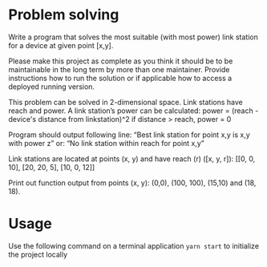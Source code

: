 
# Problem solving

Write a program that solves the most suitable (with most power) link station for a device at given
point [x,y].

Please make this project as complete as you think it should be to be maintainable in the long
term by more than one maintainer. Provide instructions how to run the solution or if applicable
how to access a deployed running version.

This problem can be solved in 2-dimensional space. Link stations have reach and power.
A link station’s power can be calculated:
power = (reach - device's distance from linkstation)^2
if distance > reach, power = 0

Program should output following line:
“Best link station for point x,y is x,y with power z”
or:
“No link station within reach for point x,y”

Link stations are located at points (x, y) and have reach (r) ([x, y, r]):
[[0, 0, 10],
[20, 20, 5],
[10, 0, 12]]

Print out function output from points (x, y):
(0,0), (100, 100), (15,10) and (18, 18).

# Usage 
Use the following command on a terminal application ```yarn start``` to initialize the project locally 
